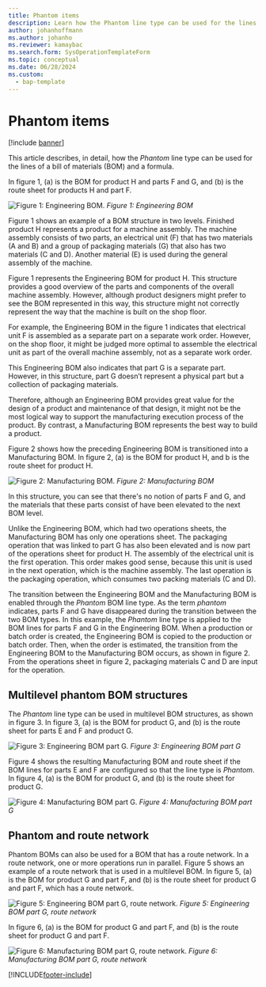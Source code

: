 ```yaml
---
title: Phantom items
description: Learn how the Phantom line type can be used for the lines of a bill of materials (BOM) and a formula in Dynamics 365 Supply Chain Management.
author: johanhoffmann
ms.author: johanho
ms.reviewer: kamaybac
ms.search.form: SysOperationTemplateForm
ms.topic: conceptual
ms.date: 06/28/2024
ms.custom: 
  - bap-template
---
```


# Phantom items

[!include [banner](../includes/banner.md)]

This article describes, in detail, how the *Phantom* line type can be used for the lines of a bill of materials (BOM) and a formula.

In figure 1, (a) is the BOM for product H and parts F and G, and (b) is the route sheet for products H and part F.

![Figure 1: Engineering BOM.](media/product-H-part-F.png)
*Figure 1: Engineering BOM*

Figure 1 shows an example of a BOM structure in two levels. Finished product H represents a product for a machine assembly. The machine assembly consists of two parts, an electrical unit (F) that has two materials (A and B) and a group of packaging materials (G) that also has two materials (C and D). Another material (E) is used during the general assembly of the machine.

Figure 1 represents the Engineering BOM for product H. This structure provides a good overview of the parts and components of the overall machine assembly. However, although product designers might prefer to see the BOM represented in this way, this structure might not correctly represent the way that the machine is built on the shop floor.

For example, the Engineering BOM in the figure 1 indicates that electrical unit F is assembled as a separate part on a separate work order. However, on the shop floor, it might be judged more optimal to assemble the electrical unit as part of the overall machine assembly, not as a separate work order.

This Engineering BOM also indicates that part G is a separate part. However, in this structure, part G doesn’t represent a physical part but a collection of packaging materials.

Therefore, although an Engineering BOM provides great value for the design of a product and maintenance of that design, it might not be the most logical way to support the manufacturing execution process of the product. By contrast, a Manufacturing BOM represents the best way to build a product.

Figure 2 shows how the preceding Engineering BOM is transitioned into a Manufacturing BOM. In figure 2, (a) is the BOM for product H, and b is the route sheet for product H.

![Figure 2: Manufacturing BOM.](media/product-H-part-B.png)
*Figure 2: Manufacturing BOM*

In this structure, you can see that there's no notion of parts F and G, and the materials that these parts consist of have been elevated to the next BOM level.

Unlike the Engineering BOM, which had two operations sheets, the Manufacturing BOM has only one operations sheet. The packaging operation that was linked to part G has also been elevated and is now part of the operations sheet for product H. The assembly of the electrical unit is the first operation. This order makes good sense, because this unit is used in the next operation, which is the machine assembly. The last operation is the packaging operation, which consumes two packing materials (C and D).

The transition between the Engineering BOM and the Manufacturing BOM is enabled through the *Phantom* BOM line type. As the term *phantom* indicates, parts F and G have disappeared during the transition between the two BOM types. In this example, the *Phantom* line type is applied to the BOM lines for parts F and G in the Engineering BOM. When a production or batch order is created, the Engineering BOM is copied to the production or batch order. Then, when the order is estimated, the transition from the Engineering BOM to the Manufacturing BOM occurs, as shown in figure 2. From the operations sheet in figure 2, packaging materials C and D are input for the operation.

## Multilevel phantom BOM structures

The *Phantom* line type can be used in multilevel BOM structures, as shown in figure 3. In figure 3, (a) is the BOM for product G, and (b) is the route sheet for parts E and F and product G.

![Figure 3: Engineering BOM part G.](media/product-G.png)
*Figure 3: Engineering BOM part G*

Figure 4 shows the resulting Manufacturing BOM and route sheet if the BOM lines for parts E and F are configured so that the line type is *Phantom*. In figure 4, (a) is the BOM for product G, and (b) is the route sheet for product G.

![Figure 4: Manufacturing BOM part G.](media/product-G-route-sheet-G.png)
*Figure 4: Manufacturing BOM part G*

## Phantom and route network

Phantom BOMs can also be used for a BOM that has a route network. In a route network, one or more operations run in parallel. Figure 5 shows an example of a route network that is used in a multilevel BOM. In figure 5, (a) is the BOM for product G and part F, and (b) is the route sheet for product G and part F, which has a route network.

![Figure 5: Engineering BOM part G, route network.](media/product-G-part-F.png)
*Figure 5: Engineering BOM part G, route network*

In figure 6, (a) is the BOM for product G and part F, and (b) is the route sheet for product G and part F.

![Figure 6: Manufacturing BOM part G, route network.](media/product-G-part-F-with-route-sheet.png)
*Figure 6: Manufacturing BOM part G, route network*

[!INCLUDE[footer-include](../../includes/footer-banner.md)]
